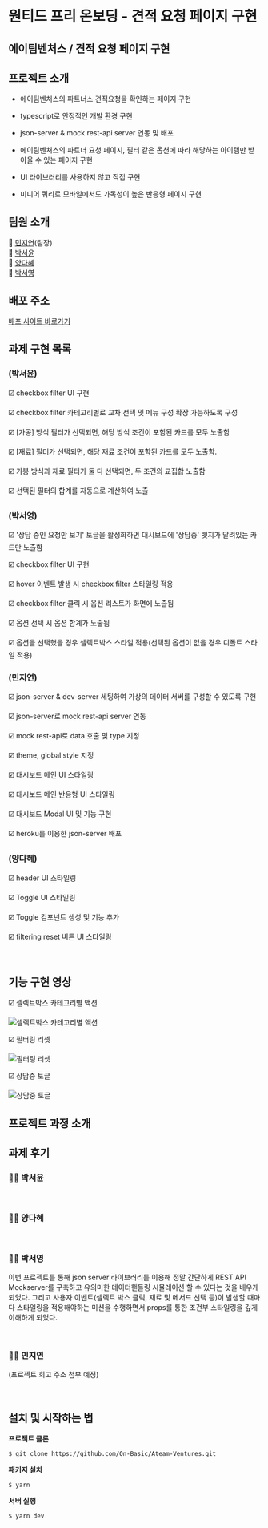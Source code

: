 # 원티드 프리 온보딩 - 견적 요청 페이지 구현

## 에이팀벤처스 / 견적 요청 페이지 구현

## 프로젝트 소개

- 에이팀벤처스의 파트너스 견적요청을 확인하는 페이지 구현

- typescript로 안정적인 개발 환경 구현

- json-server & mock rest-api server 연동 및 배포

- 에이팀벤처스의 파트너 요청 페이지, 필터 같은 옵션에 따라 해당하는 아이템만 받아올 수 있는 페이지 구현

- UI 라이브러리를 사용하지 않고 직접 구현

- 미디어 쿼리로 모바일에서도 가독성이 높은 반응형 페이지 구현

## 팀원 소개

🏃‍ [민지연](https://github.com/ichbinmin2)(팀장)<br/>
🏃‍ [박서윤](https://github.com/seoyuuun)<br/>
🏃‍ [양다혜](https://github.com/dahye-program)<br/>
🏃‍ [박서영](https://github.com/ongddree)<br/>

## 배포 주소

[배포 사이트 바로가기](https://ateamventures.herokuapp.com/)

## 과제 구현 목록

### (박서윤)

☑️ checkbox filter UI 구현

☑️ checkbox filter 카테고리별로 교차 선택 및 메뉴 구성 확장 가능하도록 구성

☑️ [가공] 방식 필터가 선택되면, 해당 방식 조건이 포함된 카드를 모두 노출함

☑️ [재료] 필터가 선택되면, 해당 재료 조건이 포함된 카드를 모두 노출함.

☑️ 가봉 방식과 재료 필터가 둘 다 선택되면, 두 조건의 교집합 노출함

☑️ 선택된 필터의 합계를 자동으로 계산하여 노출

### (박서영)

☑️ '상담 중인 요청만 보기' 토글을 활성화하면 대시보드에 '상담중' 뱃지가 달려있는 카드만 노출함

☑️ checkbox filter UI 구현

☑️ hover 이벤트 발생 시 checkbox filter 스타일링 적용

☑️ checkbox filter 클릭 시 옵션 리스트가 화면에 노출됨

☑️ 옵션 선택 시 옵션 합계가 노출됨

☑️ 옵션을 선택했을 경우 셀렉트박스 스타일 적용(선택된 옵션이 없을 경우 디폴트 스타일 적용)

### (민지연)

☑️ json-server & dev-server 세팅하여 가상의 데이터 서버를 구성할 수 있도록 구현

☑️ json-server로 mock rest-api server 연동

☑️ mock rest-api로 data 호출 및 type 지정

☑️ theme, global style 지정

☑️ 대시보드 메인 UI 스타일링

☑️ 대시보드 메인 반응형 UI 스타일링

☑️ 대시보드 Modal UI 및 기능 구현

☑️ heroku를 이용한 json-server 배포

### (양다혜)

☑️ header UI 스타일링

☑️ Toggle UI 스타일링

☑️ Toggle 컴포넌트 생성 및 기능 추가

☑️ filtering reset 버튼 UI 스타일링

<br/>

## 기능 구현 영상

☑️ 셀렉트박스 카테고리별 액션

![셀렉트박스 카테고리별 액션](https://user-images.githubusercontent.com/84560867/153098729-6d8813c6-80c6-4b5c-8c92-2f110f74da35.gif)

☑️ 필터링 리셋

![필터링 리셋](https://user-images.githubusercontent.com/84560867/153098741-fa813733-bcae-4d21-b01a-baf33db397a8.gif)

☑️ 상담중 토글

![상담중 토글](https://user-images.githubusercontent.com/53133662/153101561-95d3fc9c-9b9a-4907-8f04-3d7273f4c820.gif)

## 프로젝트 과정 소개

## 과제 후기

### 🙋‍♀️ 박서윤

<br/>

### 🙋‍♀️ 양다혜

<br/>

### 🙋‍♀️ 박서영

이번 프로젝트를 통해 json server 라이브러리를 이용해 정말 간단하게 REST API Mockserver를 구축하고 유의미한 데이터핸들링 시뮬레이션 할 수 있다는 것을 배우게 되었다. 그리고 사용자 이벤트(셀렉트 박스 클릭, 재료 및 메서드 선택 등)이 발생할 때마다 스타일링을 적용해야하는 미션을 수행하면서 props를 통한 조건부 스타일링을 깊게 이해하게 되었다.

<br/>

### 🙋‍♀️ 민지연

(프로젝트 회고 주소 첨부 예정)

<br/>

## 설치 및 시작하는 법

**프로젝트 클론**

```
$ git clone https://github.com/On-Basic/Ateam-Ventures.git
```

**패키지 설치**

```
$ yarn
```

**서버 실행**

```
$ yarn dev
```
